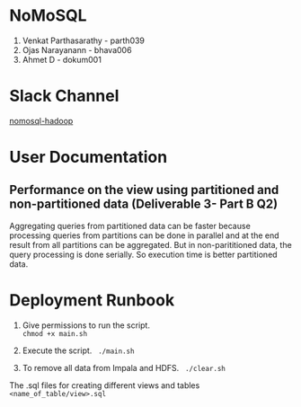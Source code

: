 # NoMoSQL
1. Venkat Parthasarathy - parth039
2. Ojas Narayanann - bhava006
3. Ahmet D - dokum001

# Slack Channel
[nomosql-hadoop](https://csci5751s2020.slack.com/archives/G0115CNKLLX)

# User Documentation
## Performance on the view using partitioned and non-partitioned data (Deliverable 3- Part B Q2)
Aggregating queries from partitioned data can be faster because processing queries from partitions can be done in parallel and at the end result from all partitions can be aggregated. But in non-parititioned data, the query processing is done serially.
So execution time is better partitioned data.

# Deployment Runbook
1. Give permissions to run the script.  
```chmod +x main.sh ```

2. Execute the script.
``` ./main.sh```

3. To remove all data from Impala and HDFS.
``` ./clear.sh```

The .sql files for creating different views and tables ```<name_of_table/view>.sql ```





